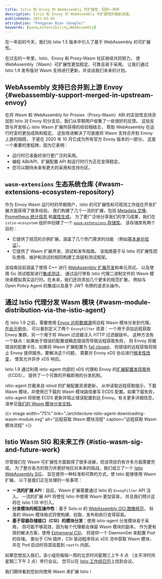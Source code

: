 ```yaml
---
title: Istio 和 Envoy 的 WebAssembly 可扩展性：回顾一周年
description: Istio 和 Envoy 的 WebAssembly 可扩展性的最新进展。
publishdate: 2021-03-05
attribution: "Pengyuan Bian (Google)"
keywords: [wasm,extensibility,WebAssembly]
---
```


在一年前的今天，我们向 Istio 1.5 版本中引入了基于 WebAssembly 的可扩展性。

在过去的一年里，Istio、Envoy 和 Proxy-Wasm 社区继续共同努力，
使 WebAssembly（Wasm）可扩展性更加稳定、可靠且易于采用。
让我们通过 Istio 1.9 发布版对 Wasm 支持进行更新，并谈谈我们未来的计划。

## WebAssembly 支持已合并到上游 Envoy {#webassembly-support-merged-in-upstream-envoy}

在将 Wasm 和 WebAssembly for Proxies（Proxy-Wasm）ABI
的实验性支持添加到 Istio 对 Envoy 的分支后，我们从早期用户收集了一些很好的反馈。
这些反馈与开发核心 Istio Wasm 扩展所获得的经验相结合，
帮助 WebAssembly 在运行时变的更加成熟和稳定。
这些改进解决了可直接将 Wasm 支持合并到 Envoy 上游的阻碍，
于是在 2020 年 10 月它成为所有官方 Envoy 版本的一部分。
这是一个重要的里程碑，因为它表明：

* 运行时已准备好进行更广泛的采用。
* 编程 ABI/API、扩展配置 API 和运行时行为正在变得稳定。
* 您可以期待未来有更大的采用和支持社区。

## `wasm-extensions` 生态系统仓库 {#wasm-extensions-ecosystem-repository}

作为 Envoy Wasm 运行时的早期用户，Istio 的可扩展性和可观测工作组在开发扩展方面获得了很多经验。
我们构建了几个一流的扩展，包括 [Metadata 交换](/zh/docs/reference/config/proxy_extensions/metadata_exchange/)、
[Prometheus 统计信息](https://archive.istio.io/v1.17/docs/reference/config/proxy_extensions/stats/)
和[属性生成](https://archive.istio.io/v1.17/docs/reference/config/proxy_extensions/attributegen/)。
为了更广泛地分享我们的学习成果，我们在 `istio-ecosystem`
组织中创建了一个 [`wasm-extensions` 存储库](https://github.com/istio-ecosystem/wasm-extensions)。
该存储库有两个目的：

* 它提供了规范的示例扩展，涵盖了几个热门需求的功能
  （例如[基本身份验证](https://github.com/istio-ecosystem/wasm-extensions/tree/master/extensions/basic_auth)）。
* 它提供了 Wasm 扩展开发、测试和发布指南。
  该指南基于与 Istio 可扩展性团队使用、维护和测试的相同构建工具链和测试框架。

该指南目前涵盖了使用 C++ 进行
[WebAssembly 扩展开发](https://github.com/istio-ecosystem/wasm-extensions/blob/master/doc/write-a-wasm-extension-with-cpp.md)和单元测试，
以及使用 Go 测试框架进行[集成测试](https://github.com/istio-ecosystem/wasm-extensions/blob/master/doc/write-integration-test.md)，
通过运行带有 Istio 代理二进制文件的 Wasm
模块来模拟真实运行时。在未来，我们还将添加几个更多的规范扩展，
例如与 Open Policy Agent 的集成以及基于 JWT 令牌的请求头操作。

## 通过 Istio 代理分发 Wasm 模块 {#wasm-module-distribution-via-the-istio-agent}

在 Istio 1.9 之前，需要使用
[Envoy 远程数据源](https://www.envoyproxy.io/docs/envoy/latest/api-v3/config/core/v3/base.proto#config-core-v3-remotedatasource)将远程 Wasm 模块分发到代理。
[在此示例中](https://gist.github.com/bianpengyuan/8377898190e8052ffa36e88a16911910)，
可以看到定义了两个 `EnvoyFilter` 资源：一个用于添加远程获取 Envoy
集群，另一个用于将 Wasm 过滤器注入 HTTP 过滤器链中。
这种方法有一个缺点：如果由于错误的配置或瞬态错误而导致远程获取失败，
则 Envoy 将被错误的配置卡住。如果将 Wasm 扩展配置为
[fail closed](https://www.envoyproxy.io/docs/envoy/latest/api-v3/extensions/wasm/v3/wasm.proto#extensions-wasm-v3-pluginconfig)，
则错误的远程获取将阻止 Envoy 提供服务。要解决这个问题，
需要对 Envoy xDS 协议进行[根本性改变](https://github.com/envoyproxy/envoy/issues/9447)，
使其允许异步 xDS 响应。

Istio 1.9 通过利用 istio-agent 内部的 xDS 代理和 Envoy
的[扩展配置发现服务](https://www.envoyproxy.io/docs/envoy/latest/configuration/overview/extension)（ECDS），
提供了一个可靠的开箱即用的分发机制。

istio-agent 拦截来自 istiod 的扩展配置资源更新，
从中读取远程获取提示，下载 Wasm 模块，并使用已下载的 Wasm
模块路径重写 ECDS 配置。如果下载失败，istio-agent 将拒绝
ECDS 更新并阻止错误配置到达 Envoy。有关更多详细信息，
请参见[我们的 Wasm 模块分发文档](/zh/docs/tasks/extensibility/wasm-module-distribution/)。

{{< image width="75%"
    link="./architecture-istio-agent-downloading-wasm-module.svg"
    alt="远程获取 Wasm 模块流程"
    caption="远程获取 Wasm 模块流程"
    >}}

## Istio Wasm SIG 和未来工作 {#istio-wasm-sig-and-future-work}

尽管我们在 Wasm 可扩展性方面取得了很多进展，但该项目仍有许多方面需要完成。
为了整合各方的努力并更好地应对未来的挑战，我们成立了一个
[Istio WebAssembly SIG](https://discuss.istio.io/t/introducing-wasm-sig/9930)，
旨在提供一种标准和可靠的方式，使 Istio 能够使用 Wasm 扩展。
以下是我们正在处理的一些事项：

* **一流的扩展 API**：目前，Wasm 扩展需要通过 Istio 的 `EnvoyFilter` API 注入。
  一流的扩展 API 将使在 Istio 中使用 Wasm 更加容易，
  并且我们预计这将在 Istio 1.10 中引入。
* **分发模块的相互操作性**：基于 Solo.io 的
  [WebAssembly OCI 图像规范](https://www.solo.io/blog/announcing-the-webassembly-wasm-oci-image-spec/)，
  标准的 Wasm 模块格式将使构建、拉取、发布和执行变得容易。
* **基于容器存储接口（CSI）的模块分发**：使用 istio-agent 分发模块易于采用，
  但可能不够高效，因为每个代理都会保留 Wasm 模块的副本。
  作为更有效的解决方案，使用
  [Ephemeral CSI](https://kubernetes-csi.github.io/docs/ephemeral-local-volumes.html)，
  将提供一个 DaemonSet 来配置 Pod 的存储。
  类似于 CNI 插件，CSI 驱动程序将从 xDS 流中获取 Wasm 模块，
  并在 Pod 启动时将其挂载到 `rootfs` 内部。

如果您想加入我们，该小组将每隔一周的北京时间星期三上午 6 点
（太平洋时间星期二下午 2 点）举行会议。
您可以在 [Istio 工作组日历](https://github.com/istio/community/blob/master/WORKING-GROUPS.md#working-group-meetings)上找到会议。

我们期待看到您如何使用 Wasm 来扩展 Istio！
